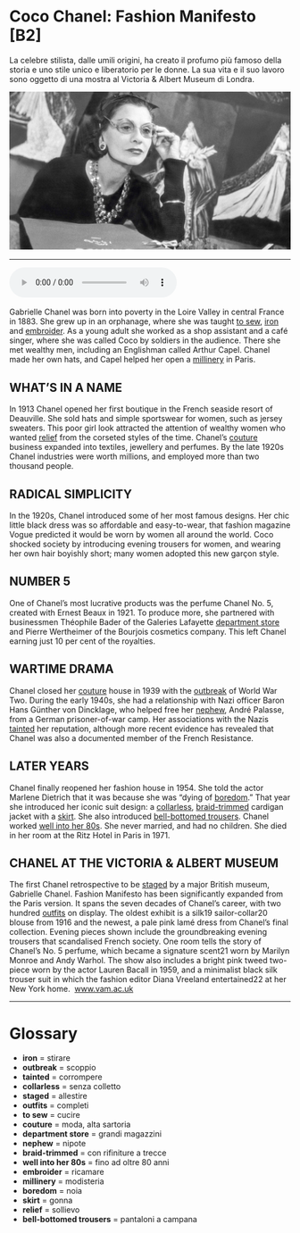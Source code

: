 # Coco Chanel: Fashion Manifesto   [B2]

La celebre stilista, dalle umili origini, ha creato il profumo più famoso della storia e uno stile unico e liberatorio per le donne. La sua vita e il suo lavoro sono oggetto di una mostra al Victoria & Albert Museum di Londra.

![](Coco%20Chanel%20Fashion%20Manifesto.jpg)

--------------

<div>
<audio controls autoplay>
    <source src="https:/raw.githubusercontent.com/dartie/speakup/2023-12/Coco%20Chanel%20Fashion%20Manifesto.mp3" type="audio/mpeg">
</audio>
</div>


Gabrielle Chanel was born into poverty in the Loire Valley in central France in 1883. She grew up in an orphanage, where she was taught [to sew](## "cucire"), [iron](## "stirare") and [embroider](## "ricamare"). As a young adult she worked as a shop assistant and a café singer, where she was called Coco by soldiers in the audience. There she met wealthy men, including an Englishman called Arthur Capel. Chanel made her own hats, and Capel helped her open a [millinery](## "modisteria") in Paris.

## WHAT’S IN A NAME
In 1913 Chanel opened her first boutique in the French seaside resort of Deauville. She sold hats and simple sportswear for women, such as jersey sweaters. This poor girl look attracted the attention of wealthy women who wanted [relief](## "sollievo") from the corseted styles of the time. Chanel’s [couture](## "moda, alta sartoria") business expanded into textiles, jewellery and perfumes. By the late 1920s Chanel industries were worth millions, and employed more than two thousand people.

## RADICAL SIMPLICITY
In the 1920s, Chanel introduced some of her most famous designs. Her chic little black dress was so affordable and easy-to-wear, that fashion magazine Vogue predicted it would be worn by women all around the world. Coco shocked society by introducing evening trousers for women, and wearing her own hair boyishly short; many women adopted this new garçon style.

## NUMBER 5
One of Chanel’s most lucrative products was the perfume Chanel No. 5, created with Ernest Beaux in 1921. To produce more, she partnered with businessmen Théophile Bader of the Galeries Lafayette [department store](## "grandi magazzini") and Pierre Wertheimer of the Bourjois cosmetics company. This left Chanel earning just 10 per cent of the royalties.

## WARTIME DRAMA
Chanel closed her [couture](## "moda, alta sartoria") house in 1939 with the [outbreak](## "scoppio") of World War Two. During the early 1940s, she had a relationship with Nazi officer Baron Hans Günther von Dincklage, who helped free her [nephew](## "nipote"), André Palasse, from a German prisoner-of-war camp. Her associations with the Nazis [tainted](## "corrompere") her reputation, although more recent evidence has revealed that Chanel was also a documented member of the French Resistance.

## LATER YEARS
Chanel finally reopened her fashion house in 1954. She told the actor Marlene Dietrich that it was because she was “dying of [boredom](## "noia").” That year she introduced her iconic suit design: a [collarless](## "senza colletto"), [braid-trimmed](## "con rifiniture a trecce") cardigan jacket with a [skirt](## "gonna"). She also introduced [bell-bottomed trousers](## "pantaloni a campana"). Chanel worked [well into her 80s](## "fino ad oltre 80 anni"). She never married, and had no children. She died in her room at the Ritz Hotel in Paris in 1971.

## CHANEL AT THE VICTORIA & ALBERT MUSEUM
The first Chanel retrospective to be [staged](## "allestire") by a major British museum, Gabrielle Chanel. Fashion Manifesto has been significantly expanded from the Paris version. It spans the seven decades of Chanel’s career, with two hundred [outfits](## "completi") on display. The oldest exhibit is a silk19 sailor-collar20 blouse from 1916 and the newest, a pale pink lamé dress from Chanel’s final collection. Evening pieces shown include the groundbreaking evening trousers that scandalised French society. One room tells the story of Chanel’s No. 5 perfume, which became a signature scent21 worn by Marilyn Monroe and Andy Warhol. The show also includes a bright pink tweed two-piece worn by the actor Lauren Bacall in 1959, and a minimalist black silk trouser suit in which the fashion editor Diana Vreeland entertained22 at her New York home. 
www.vam.ac.uk
 

--------------

<div style = "display:block; clear:both; page-break-after:always;"></div>

# Glossary
* **iron** = stirare
* **outbreak** = scoppio
* **tainted** = corrompere
* **collarless** = senza colletto
* **staged** = allestire
* **outfits** = completi
* **to sew** = cucire
* **couture** = moda, alta sartoria
* **department store** = grandi magazzini
* **nephew** = nipote
* **braid-trimmed** = con rifiniture a trecce
* **well into her 80s** = fino ad oltre 80 anni
* **embroider** = ricamare
* **millinery** = modisteria
* **boredom** = noia
* **skirt** = gonna
* **relief** = sollievo
* **bell-bottomed trousers** = pantaloni a campana
